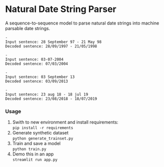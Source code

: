# Natural Date String Parser
A sequence-to-sequence model to parse natural date strings into machine parsable date strings.
```
-
Input sentence: 28 September 97 - 21 May 98
Decoded sentence: 28/09/1997 - 21/05/1998

-
Input sentence: 03-07-2004
Decoded sentence: 07/03/2004

-
Input sentence: 03 September 13
Decoded sentence: 03/09/2013

-
Input sentence: 23 aug 18 - 18 jul 19
Decoded sentence: 23/08/2018 - 18/07/2019
```

### Usage
1. Swith to new environment and install requirements:  
`pip install -r requirements`
2. Generate synthetic dataset  
`python generate_trainset.py`
3. Train and save a model   
`python train.py`
4. Demo this in an app  
`streamlit run app.py` 

